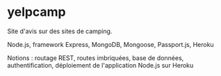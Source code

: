 # yelpcamp

Site d'avis sur des sites de camping.

Node.js, framework Express, MongoDB, Mongoose, Passport.js, Heroku
	
Notions : routage REST, routes imbriquées, base de données, authentification, déploiement de l'application Node.js sur Heroku
